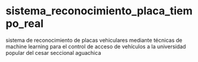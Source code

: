 # sistema_reconocimiento_placa_tiempo_real
sistema de reconocimiento de placas vehiculares mediante técnicas de machine learning para el control de acceso de vehículos a la universidad popular del cesar seccional aguachica 
